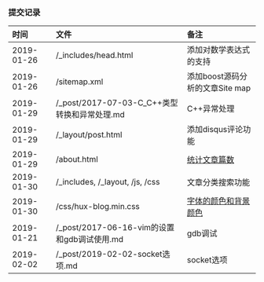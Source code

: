 ### 提交记录

|时间|文件|备注|
|:---|:---|:---|
|2019-01-26|/_includes/head.html|添加对数学表达式的支持|
|2019-01-26|/sitemap.xml|添加boost源码分析的文章Site map|
|2019-01-29|/_post/2017-07-03-C_C++类型转换和异常处理.md|C++异常处理|
|2019-01-29|/_layout/post.html |添加disqus评论功能|
|2019-01-29|/about.html|[统计文章篇数](https://github.com/chensongpoixs/chensongpoixs.github.io/commit/90560f5f4f51aef119b83878645c48bc28bd16d2 "90560f5f")|
|2019-01-30|/_includes, /_layout, /js, /css|文章分类搜索功能|
|2019-01-30|/css/hux-blog.min.css|[字体的颜色和背景颜色](59d55b0f84cb2939fbe6ee24c98a7d2ac31b907e) |
|2019-01-21|/_post/2017-06-16-vim的设置和gdb调试使用.md|gdb调试|
|2019-02-02|/_post/2019-02-02-socket选项.md|socket选项|